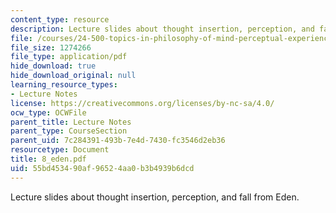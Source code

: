 ```yaml
---
content_type: resource
description: Lecture slides about thought insertion, perception, and fall from Eden.
file: /courses/24-500-topics-in-philosophy-of-mind-perceptual-experience-spring-2007/55bd453490af96524aa0b3b4939b6dcd_8_eden.pdf
file_size: 1274266
file_type: application/pdf
hide_download: true
hide_download_original: null
learning_resource_types:
- Lecture Notes
license: https://creativecommons.org/licenses/by-nc-sa/4.0/
ocw_type: OCWFile
parent_title: Lecture Notes
parent_type: CourseSection
parent_uid: 7c284391-493b-7e4d-7430-fc3546d2eb36
resourcetype: Document
title: 8_eden.pdf
uid: 55bd4534-90af-9652-4aa0-b3b4939b6dcd
---
```

Lecture slides about thought insertion, perception, and fall from Eden.